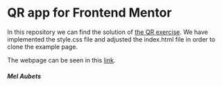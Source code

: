 # QR app for Frontend Mentor

In this repository we can find the solution of [the QR exercise](https://www.frontendmentor.io/challenges/qr-code-component-iux_sIO_H/hub/qr-code-component-r1phUuFm5).
We have implemented the style.css file and adjusted the index.html file in order to clone the example page.

The webpage can be seen in this [link](https://melaubets.github.io/FEM-QRCode/).

##### Mel Aubets